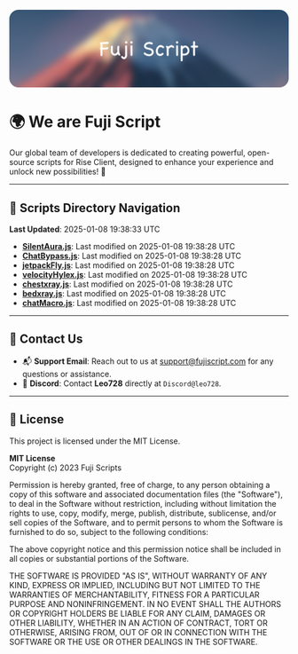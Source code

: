 ![Banner](.github/b.webp)

# 🌍 **We are Fuji Script**

Our global team of developers is dedicated to creating powerful, open-source scripts for Rise Client, designed to enhance your experience and unlock new possibilities! 🌟

---
<!-- SCRIPTS_NAVIGATION_START -->
## 📂 **Scripts Directory Navigation**

**Last Updated**: 2025-01-08 19:38:33 UTC

- **[SilentAura.js](scripts/SilentAura.js)**: Last modified on 2025-01-08 19:38:28 UTC
- **[ChatBypass.js](scripts/ChatBypass.js)**: Last modified on 2025-01-08 19:38:28 UTC
- **[jetpackFly.js](scripts/jetpackFly.js)**: Last modified on 2025-01-08 19:38:28 UTC
- **[velocityHylex.js](scripts/velocityHylex.js)**: Last modified on 2025-01-08 19:38:28 UTC
- **[chestxray.js](scripts/chestxray.js)**: Last modified on 2025-01-08 19:38:28 UTC
- **[bedxray.js](scripts/bedxray.js)**: Last modified on 2025-01-08 19:38:28 UTC
- **[chatMacro.js](scripts/chatMacro.js)**: Last modified on 2025-01-08 19:38:28 UTC

<!-- SCRIPTS_NAVIGATION_END -->

---

## 💬 **Contact Us**  
- 📬 **Support Email**: Reach out to us at [support@fujiscript.com](mailto:support@fujiscript.com) for any questions or assistance.  
- 💬 **Discord**: Contact **Leo728** directly at `Discord@leo728`.

---

## 📜 **License**

This project is licensed under the MIT License.  

**MIT License**  
Copyright (c) 2023 Fuji Scripts  

Permission is hereby granted, free of charge, to any person obtaining a copy of this software and associated documentation files (the "Software"), to deal in the Software without restriction, including without limitation the rights to use, copy, modify, merge, publish, distribute, sublicense, and/or sell copies of the Software, and to permit persons to whom the Software is furnished to do so, subject to the following conditions:  

The above copyright notice and this permission notice shall be included in all copies or substantial portions of the Software.  

THE SOFTWARE IS PROVIDED "AS IS", WITHOUT WARRANTY OF ANY KIND, EXPRESS OR IMPLIED, INCLUDING BUT NOT LIMITED TO THE WARRANTIES OF MERCHANTABILITY, FITNESS FOR A PARTICULAR PURPOSE AND NONINFRINGEMENT. IN NO EVENT SHALL THE AUTHORS OR COPYRIGHT HOLDERS BE LIABLE FOR ANY CLAIM, DAMAGES OR OTHER LIABILITY, WHETHER IN AN ACTION OF CONTRACT, TORT OR OTHERWISE, ARISING FROM, OUT OF OR IN CONNECTION WITH THE SOFTWARE OR THE USE OR OTHER DEALINGS IN THE SOFTWARE.  
